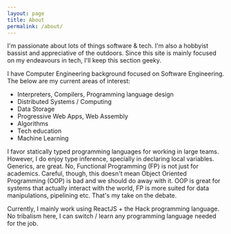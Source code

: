 ```yaml
---
layout: page
title: About
permalink: /about/
---
```


I'm passionate about lots of things software & tech. I'm also a hobbyist bassist and appreciative of the outdoors.
Since this site is mainly focused on my endeavours in tech, I'll keep this section geeky.

I have Computer Engineering background focused on Software Engineering. The below are my current areas of interest:
  * Interpreters, Compilers, Programming language design
  * Distributed Systems / Computing
  * Data Storage 
  * Progressive Web Apps, Web Assembly
  * Algorithms
  * Tech education
  * Machine Learning

I favor statically typed programming languages for working in large teams. However, I do enjoy type inference, specially in declaring local variables.
Generics, are great. No, Functional Programming (FP) is not just for academics. Careful, though, this doesn't mean Object Oriented Programming (OOP) is bad and we
should do away with it. OOP is great for systems that actually interact with the world, FP is more suited for data manipulations, pipelining etc.
That's my take on the debate.


Currently, I mainly work using ReactJS + the Hack programming language. No tribalism here, I can switch / learn
any programming language needed for the job.
